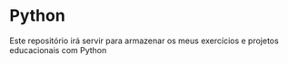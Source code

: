 # Python
Este repositório irá servir para armazenar os meus exercícios e projetos educacionais com Python

